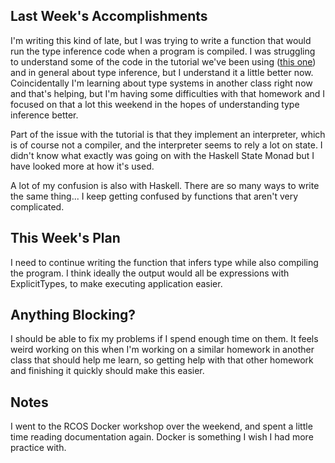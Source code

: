## Last Week's Accomplishments

<!-- > In this section, you can write about what you accomplished in the previous week. -->

<!-- > This past week, I was able to implement the the dialog box for creating a new user in the front end. I \ -->
<!-- > learned how to send requests in JavaScript to the backend API. -->

I'm writing this kind of late, but I was trying to write a function that would run the type inference code when a program
is compiled. I was struggling to understand some of the code in the tutorial we've been using
([this one](http://dev.stephendiehl.com/fun/006_hindley_milner.html)) and in general about type inference, but I understand it
a little better now. Coincidentally I'm learning about type systems in another class right now and that's helping, but I'm having
some difficulties with that homework and I focused on that a lot this weekend in the hopes of understanding type inference better.

Part of the issue with the tutorial is that they implement an interpreter, which is of course not a compiler, and the
interpreter seems to rely a lot on state. I didn't know what exactly was going on with the Haskell State Monad but I have
looked more at how it's used.

A lot of my confusion is also with Haskell. There are so many ways to write the same thing... I keep getting confused by
functions that aren't very complicated.

## This Week's Plan

<!-- > In this section, you can write about what you have planned for next week. -->

<!-- > After my accomplishments from last week, I plan to add accessibility features to the user creation dialog box. \ -->
<!-- > I also plan on attending the git workshop this week. -->

I need to continue writing the function that infers type while also compiling the program. I think ideally the output would
all be expressions with ExplicitTypes, to make executing application easier.

## Anything Blocking?

<!-- > In this section, you can write about any blockers that you are having trouble in the project. -->

<!-- > I don't know how to test the accessibility features I am going to be implementing this week, so i am going to \ -->
<!-- > ask my mentors if they have any suggestions. -->
I should be able to fix my problems if I spend enough time on them. It feels weird working on this when I'm working on a similar
homework in another class that should help me learn, so getting help with that other homework and finishing it quickly should
make this easier.

## Notes

<!-- > This is an optional section for any sort of information that does not fall under any of the other categories. -->
I went to the RCOS Docker workshop over the weekend, and spent a little time reading documentation again. Docker is something I wish I had more practice with.
